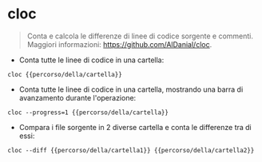 # cloc

> Conta e calcola le differenze di linee di codice sorgente e commenti.
> Maggiori informazioni: <https://github.com/AlDanial/cloc>.

- Conta tutte le linee di codice in una cartella:

`cloc {{percorso/della/cartella}}`

- Conta tutte le linee di codice in una cartella, mostrando una barra di avanzamento durante l'operazione:

`cloc --progress=1 {{percorso/della/cartella}}`

- Compara i file sorgente in 2 diverse cartella e conta le differenze tra di essi:

`cloc --diff {{percorso/della/cartella1}} {{percorso/della/cartella2}}`
